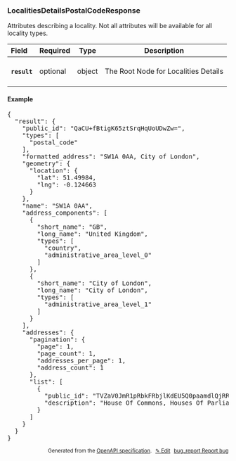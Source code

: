 <!--- This is a generated file, do not edit! -->
<!--- [START woosmap_http_schema_localitiesdetailspostalcoderesponse] -->
<h3 class="schema-object" id="LocalitiesDetailsPostalCodeResponse">LocalitiesDetailsPostalCodeResponse</h3>

Attributes describing a locality. Not all attributes will be available for all locality types.

| Field                                                                                                                    | Required | Type   | Description                                                                                |
| :----------------------------------------------------------------------------------------------------------------------- | -------- | ------ | ------------------------------------------------------------------------------------------ |
| <h4 id="LocalitiesDetailsPostalCodeResponse-result" class="add-link schema-object-property-key"><code>result</code></h4> | optional | object | <div class="nonref-property-description"><p>The Root Node for Localities Details</p></div> |

<h4 class="schema-object-example" id="LocalitiesDetailsPostalCodeResponse-example">Example</h4>

<pre class="notranslate lang-json prettyprint">{
  "result": {
    "public_id": "QaCU+fBtigK65ztSrqHqUoUDwZw=",
    "types": [
      "postal_code"
    ],
    "formatted_address": "SW1A 0AA, City of London",
    "geometry": {
      "location": {
        "lat": 51.49984,
        "lng": -0.124663
      }
    },
    "name": "SW1A 0AA",
    "address_components": [
      {
        "short_name": "GB",
        "long_name": "United Kingdom",
        "types": [
          "country",
          "administrative_area_level_0"
        ]
      },
      {
        "short_name": "City of London",
        "long_name": "City of London",
        "types": [
          "administrative_area_level_1"
        ]
      }
    ],
    "addresses": {
      "pagination": {
        "page": 1,
        "page_count": 1,
        "addresses_per_page": 1,
        "address_count": 1
      },
      "list": [
        {
          "public_id": "TVZaV0JmR1pRbkFRbjlKdEU5Q0paamdlQjRRPV9fTVZaV0JmR1pRbkFRbjlKdEU5Q0paamdlQjRRPQ==",
          "description": "House Of Commons, Houses Of Parliament, London, SW1A 0AA"
        }
      ]
    }
  }
}</pre>

<p style="text-align: right; font-size: smaller;">Generated from the <a data-label="openapi-github" href="https://github.com/woosmap/openapi-specification" title="Woosmap OpenAPI Specification" class="external">OpenAPI specification</a>.
<a data-label="openapi-github-woosmap-http-schema-localitiesdetailspostalcoderesponse" data-action="edit" style="margin-left: 5px;" href="https://github.com/woosmap/openapi-specification/blob/main/specification/schemas/LocalitiesDetailsPostalCodeResponse.yml" title="Edit on GitHub">✎ Edit</a>
<a data-label="openapi-github-woosmap-http-schema-localitiesdetailspostalcoderesponse" data-action="bug" style="margin-left: 5px;" href="https://github.com/woosmap/openapi-specification/issues/new?assignees=&labels=type%3A+bug%2C+triage+me&template=bug_report.md&title=[schemas] Bug - LocalitiesDetailsPostalCodeResponse" title="File bug for schemas on GitHub"><span class="material-icons">bug_report</span> Report bug</a>
</p>

<!--- [END woosmap_http_schema_localitiesdetailspostalcoderesponse] -->

